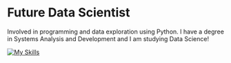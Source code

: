 # Future Data Scientist

Involved in programming and data exploration using Python. I have a degree in Systems Analysis and Development and I am studying Data Science!

[![My Skills](https://skillicons.dev/icons?i=c,css,html,github,python,java,mysql,postgres,tensorflow )](https://skillicons.dev)
